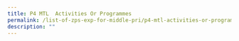 ```yaml
---
title: P4 MTL  Activities Or Programmes
permalink: /list-of-zps-exp-for-middle-pri/p4-mtl-activities-or-programmes/
description: ""
---
```

